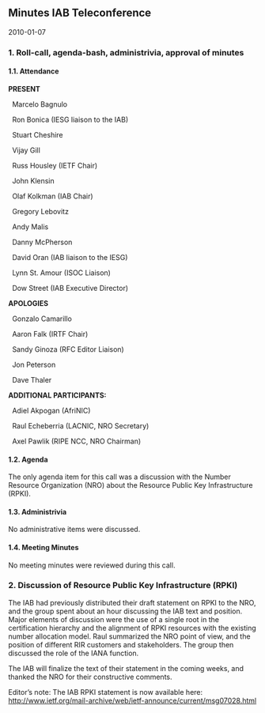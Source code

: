 
Minutes IAB Teleconference
--------------------------


2010-01-07


### 1. Roll-call, agenda-bash, administrivia, approval of minutes


#### 1.1. Attendance


**PRESENT**  

  Marcelo Bagnulo  

  Ron Bonica (IESG liaison to the IAB)  

  Stuart Cheshire  

  Vijay Gill  

  Russ Housley (IETF Chair)  

  John Klensin  

  Olaf Kolkman (IAB Chair)  

  Gregory Lebovitz  

  Andy Malis  

  Danny McPherson  

  David Oran (IAB liaison to the IESG)  

  Lynn St. Amour (ISOC Liaison)  

  Dow Street (IAB Executive Director)  

**APOLOGIES**  

  Gonzalo Camarillo  

  Aaron Falk (IRTF Chair)  

  Sandy Ginoza (RFC Editor Liaison)  

  Jon Peterson  

  Dave Thaler  

**ADDITIONAL PARTICIPANTS:**  

  Adiel Akpogan (AfriNIC)  

  Raul Echeberria (LACNIC, NRO Secretary)  

  Axel Pawlik (RIPE NCC, NRO Chairman)


#### 1.2. Agenda


The only agenda item for this call was a discussion with the Number Resource Organization (NRO) about the Resource Public Key Infrastructure (RPKI).


#### 1.3. Administrivia


No administrative items were discussed.


#### 1.4. Meeting Minutes


No meeting minutes were reviewed during this call.


### 2. Discussion of Resource Public Key Infrastructure (RPKI)


The IAB had previously distributed their draft statement on RPKI to the NRO, and the group spent about an hour discussing the IAB text and position. Major elements of discussion were the use of a single root in the certification hierarchy and the alignment of RPKI resources with the existing number allocation model. Raul summarized the NRO point of view, and the position of different RIR customers and stakeholders. The group then discussed the role of the IANA function.


The IAB will finalize the text of their statement in the coming weeks, and thanked the NRO for their constructive comments.


Editor’s note: The IAB RPKI statement is now available here: <http://www.ietf.org/mail-archive/web/ietf-announce/current/msg07028.html>


